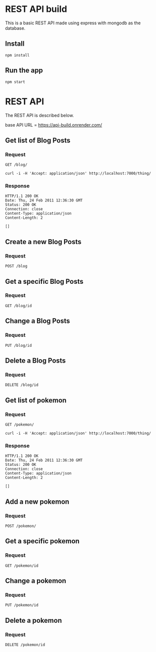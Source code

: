 # REST API build

This is a basic REST API made using express with mongodb as the database.


## Install

    npm install

## Run the app

    npm start


# REST API

The REST API is described below.

base API URL = https://api-build.onrender.com/

## Get list of Blog Posts

### Request

`GET /blog/`

    curl -i -H 'Accept: application/json' http://localhost:7000/thing/

### Response

    HTTP/1.1 200 OK
    Date: Thu, 24 Feb 2011 12:36:30 GMT
    Status: 200 OK
    Connection: close
    Content-Type: application/json
    Content-Length: 2

    []

## Create a new Blog Posts

### Request

`POST /blog`


## Get a specific Blog Posts

### Request

`GET /blog/id`



## Change a Blog Posts

### Request

`PUT /blog/id`


## Delete a Blog Posts

### Request

`DELETE /blog/id`


## Get list of pokemon

### Request

`GET /pokemon/`

    curl -i -H 'Accept: application/json' http://localhost:7000/thing/

### Response

    HTTP/1.1 200 OK
    Date: Thu, 24 Feb 2011 12:36:30 GMT
    Status: 200 OK
    Connection: close
    Content-Type: application/json
    Content-Length: 2

    []

## Add a new pokemon

### Request

`POST /pokemon/`


## Get a specific pokemon

### Request

`GET /pokemon/id`



## Change a pokemon

### Request

`PUT /pokemon/id`


## Delete a pokemon

### Request

`DELETE /pokemon/id`

